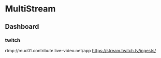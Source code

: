 # MultiStream

## Dashboard

### twitch
rtmp://muc01.contribute.live-video.net/app
https://stream.twitch.tv/ingests/
